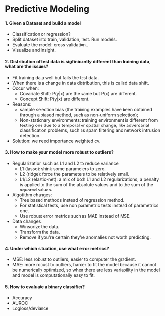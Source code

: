# Predictive Modeling
#### 1. Given a Dataset and build a model
-  Classification or regression?
-  Split dataset into train, validation, test. Run models.
-  Evaluate the model: cross validation..
-  Visualize and Insight.

#### 2. Distribution of test data is sigfinicantly different than training data, what are the issues?
-  Fit training data well but fails the test data. 
-  When there is a change in data distribution, this is called data shift. 
-  Occur when: 
    -  Covariate Shift: P(y|x) are the same but P(x) are different. 
    -  Concept Shift: P(y|x) are different. 
-  Reasons: 
    -  sample selection bias (the training examples have been obtained through a biased method, such as non-uniform selection);
    -  Non-stationary environments: training environment is different from testing one due to a temporal or spatial change, like adversarial classification problems, such as spam filtering and network intrusion detection.
-  Solution: we need importance weighted cv.

#### 3. How to make your model more robust to outliers?
-  Regularization such as L1 and L2 to reduce variance
    -  L1 (lasso): shink some parameters to zero.
    -  L2 (ridge): force the parameters to be relatively small.
    -  L1/L2 (elastic-net): a mix of both L1 and L2 regularizations, a penalty is applied to the sum of the absolute values and to the sum of the squared values.
-  Algotithm changes:
    -  Tree based methods instead of regression method.
    -  For statistical tests, use non parametric tests instead of parametrics one.
    -  Use robust error metrics such as MAE instead of MSE.
-  Data changes:
    -  Winsorize the data.
    -  Transform the data.
    -  Remove if you're certain they're anomalies not worth predicting.

#### 4. Under which situation, use what error metrics?
-  MSE: less robust to outliers, easier to computer the gradient. 
-  MAE: more robust to outliers, harder to fit the model because it cannot be numerically optimized, so when there are less variability in the model and model is computationally easy to fit.
    
#### 5. How to evaluate a binary classifier?
-  Accuracy
-  AUROC
-  Logloss/deviance
   
